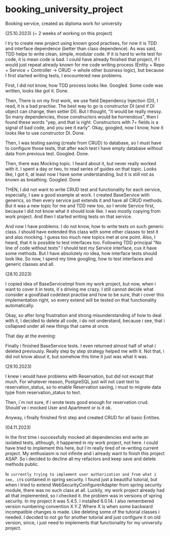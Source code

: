 # booking_university_project

Booking service, created as diploma work for university

(25.10.2023) (~ 2 weeks of working on this project)

I try to create new project using known good practises, for now it is TDD and interface dependence
(better than class dependence). As was said, TDD helps to write clean, simple, modular code.
If it is hard to write test for code, it is mean code is bad. I could have already finished that project,
if I would just repeat already known for me code writing process
(Entity + Repo + Service + Controller -> CRUD -> whole other business logic),
but because I first started writing tests, I encountered new problems.

First, I did not know, how TDD process looks like. Googled. Some code was written, looks like got it.
Done.

Then, There is on my first work, we use field Dependency Injection (DI), I read, it is a bad practise.
The best way to go is constructor DI (and if DI object can change, then setter DI). But I thought,
"it would be really messy. So many dependencies, those constructors would be horrendous", then I found
these words "yep, and that is right. Constructors with 7+ fields is a signal of bad code,
and you see it early". Okay, googled, now I know, how it looks like to use constructor DI. Done.

Then, I was testing saving (create from CRUD) to database, so I must have to configure those tests,
that after each test I have empty database without data from previous test. Googled. Done.

Then, there was Mocking topic. I heard about it, but never really worked with it. I spent a day or two,
to read series of guides on that topic. Looks like, I got it, at least now I have some understanding,
but it is still not as known as breathing. Googled. Done

THEN, I did not want to write CRUD test and functionality for each service, especially,
I saw a good example at work. I created BaseService with generics, so then every service just extends it
and have all CRUD methods. But it was a new topic for me and TDD new too, so I wrote Service first,
because I did not know what it should look like. I was mostly copying from work project.
And then I started writing tests on that service.

And now I have problems. I do not know, how to write tests on such generic class. I should have extended
this class with some other classes to test it and also mocking. I guess too much new topics met at one point.
Also, I heard, that it is possible to test interfaces too. Following TDD principal "No line of code
without tests" I should test my Service interface, cus it have some methods.
But I have absolutely no idea, how interface tests should look like. So now,
I spend my time googling, how to test interfaces and generic classes and all.

(28.10.2023)

I copied idea of BaseServiceImpl from my work project, but now, when i want to cover it in tests, it`s driving me crazy.
I still cannot decide what consider a good\bad code\test practise and how to be sure, that i cover this implementation
right, so every extend will be tested on that functionality automatically.

Okay, so after long frustration and strong misunderstanding of how to deal with it, I decided to delete all code,
i do not understand, because i see, that i collapsed under all new things that came at once.

That day at the evening:

Finally i finished BaseService tests. I even returned almost half of what i deleted previously.
Really step by step strategy helped me with it. Not that, i did not know about it, but somehow this time it just
was what it was.

(29.10.2023)

I knew i would have problems with Reservation, but did not except that much. For whatever reason, PostgreSQL just will
not cast text to reservation_status, so to enable Reservation saving, i must to migrate data type from reservation_status
to text.

Then, i\`m not sure, if i wrote tests good enough for reservation crud. Should\`ve i mocked User and Apartment or is it ok.

Anyway, i finally finished first step and created CRUD for all basic Entities.

(04.11.2023)

In the first time i successfully mocked all dependencies end write an isolated tests, although, it happened in my work
project, not here. I could have tried to implement this here, but I`m really tired of re-writing current project.
My enthusiasm is not infinite and i already want to finish this project ASAP. So i decided to decline all my refactors
and keep save and delete methods public. 

I`m currently trying to implement user authorization and from what i see, it`s contained in spring security. I found just 
a beautiful tutorial, but when i tried to extend WebSecurityConfigurerAdapter from spring security module, there was no
such class at all. Luckily, my work project already had all that implemented, so I checked it. the problem was in versions
of spring security. In my project it was 5.4.5. I installed 6.0.14. I also remembered version numbering convention X.Y.Z
Where X is when some backward incompatible changes is made. Like deleting some of the tutorial classes i needed. I decided
to not go for another tutorial and just configure it on old version, since, i just need to implements that functionality 
for my university project. 